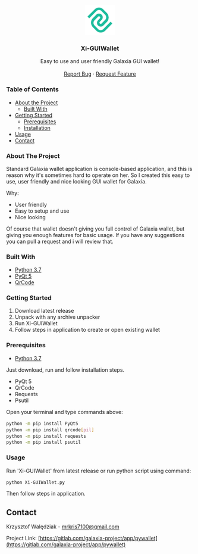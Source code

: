 <br />
<p align="center">
  <a href="https://gitlab.com/galaxia-project/app/pywallet">
    <img src="assets/logo_green.png" alt="Logo" width="80" height="80">
  </a>

  <h3 align="center">Xi-GUIWallet</h3>

  <p align="center">
    Easy to use and user friendly Galaxia GUI wallet!
    <br />
    <br />
    <a href="https://gitlab.com/galaxia-project/app/pywallet/issues">Report Bug</a>
    ·
    <a href="https://gitlab.com/galaxia-project/app/pywallet/issues">Request Feature</a>
  </p>
</p>




### Table of Contents

* [About the Project](#about-the-project)
  * [Built With](#built-with)
* [Getting Started](#getting-started)
  * [Prerequisites](#prerequisites)
  * [Installation](#installation)
* [Usage](#usage)
* [Contact](#contact)




### About The Project

Standard Galaxia wallet application is console-based application, and this is reason why it's sometimes hard to operate on her. So I created this easy to use, user friendly and nice looking GUI wallet for Galaxia.

Why:
* User friendly
* Easy to setup and use
* Nice looking

Of course that wallet doesn't giving you full control of Galaxia wallet, but giving you enough features for basic usage. If you have any suggestions you can pull a request and i will review that.

### Built With
* [Python 3.7](https://www.python.org/downloads/)
* [PyQt 5](https://pypi.org/project/PyQt5/)
* [QrCode](https://pypi.org/project/qrcode/)


### Getting Started

1) Download latest release
2) Unpack with any archive unpacker
3) Run Xi-GUIWallet
4) Follow steps in application to create or open existing wallet

### Prerequisites

* [Python 3.7](https://www.python.org/downloads/)

Just download, run and follow installation steps.

* PyQt 5
* QrCode
* Requests
* Psutil

Open your terminal and type commands above:
```sh
python -m pip install PyQt5
python -m pip install qrcode[pil]
python -m pip install requests
python -m pip install psutil
```



### Usage

Run 'Xi-GUIWallet' from latest release or run python script using command:
```sh
python Xi-GUIWallet.py
```
Then follow steps in application.


## Contact

Krzysztof Walędziak - mrkris7100@gmail.com

Project Link: [https://gitlab.com/galaxia-project/app/pywallet](https://gitlab.com/galaxia-project/app/pywallet)

